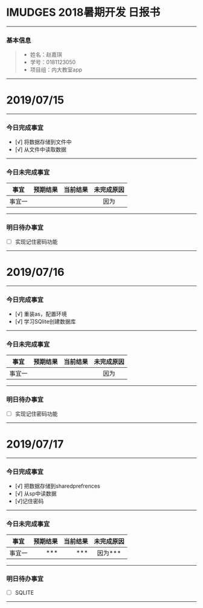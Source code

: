 # IMUDGES 2018暑期开发 日报书

------

### 基本信息

> - 姓名：赵嘉琪
> - 学号：0181123050
> - 项目组：内大教室app

------

# 2019/07/15

------

### 今日完成事宜

- [√] 将数据存储到文件中
- [√] 从文件中读取数据

------

### 今日未完成事宜

| 事宜   | 预期结果 | 当前结果 | 未完成原因 |
| ------ | -------: | -------: | :--------: |
| 事宜一 |          |         |  因为     |

------

### 明日待办事宜

- [ ] 实现记住密码功能


------
# 2019/07/16

------

### 今日完成事宜

- [√] 重装as，配置环境
- [√] 学习SQlite创建数据库

------

### 今日未完成事宜

| 事宜   | 预期结果 | 当前结果 | 未完成原因 |
| ------ | -------: | -------: | :--------: |
| 事宜一 |          |         |  因为     |

------

### 明日待办事宜

- [ ] 实现记住密码功能


------
# 2019/07/17

------

### 今日完成事宜

- [√] 把数据存储到sharedprefrences
- [√] 从sp中读数据
- [√]记住密码

------

### 今日未完成事宜

| 事宜   | 预期结果 | 当前结果 | 未完成原因 |
| ------ | -------: | -------: | :--------: |
| 事宜一 |      *** |      *** |  因为***   |

------

### 明日待办事宜

- [ ] SQLITE


------
